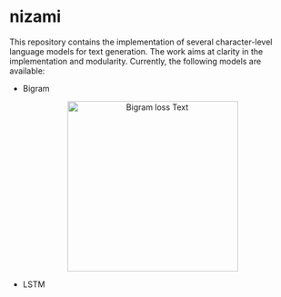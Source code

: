# nizami
This repository contains the implementation of several character-level language models for text generation. The work aims at clarity in the implementation and modularity.
Currently, the following models are available:

* Bigram

<div align="center">
  <img src="https://github.com/meraccos/nizami/blob/main/losses/Eval_loss.svg" alt="Bigram loss Text" width="300" height="300">
</div>

* LSTM
